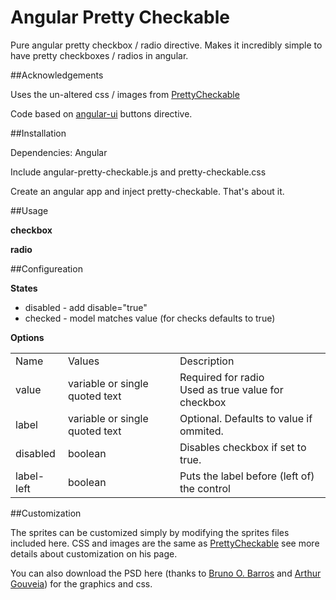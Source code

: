 Angular Pretty Checkable
========================

Pure angular pretty checkbox / radio directive. Makes it incredibly simple to have pretty checkboxes / radios in angular.


##Acknowledgements 

Uses the un-altered css / images from [PrettyCheckable](http://arthurgouveia.com/prettyCheckable/)

Code based on [angular-ui](http://angular-ui.github.io/bootstrap/) buttons directive.


##Installation

Dependencies: Angular

Include angular-pretty-checkable.js and pretty-checkable.css

Create an angular app and inject pretty-checkable. That's about it.


##Usage

**checkbox**
<pretty-checkbox ng-model="myModel.one" label="'This is one'"></pretty-checkbox>
<pretty-checkbox ng-model="myModel.two" label="'This is two'"></pretty-checkbox>
<pretty-checkbox ng-model="myModel.three" label="'This is three'"></pretty-checkbox>

**radio**
<pretty-radio value="'one'" ng-model="myModel.radio" label="'This is one'"></pretty-radio>
<pretty-radio value="'two'" ng-model="myModel.radio" label="'This is two'"></pretty-radio>
<pretty-radio value="'three'" ng-model="myModel.radio" label="'This is three'"></pretty-radio>


##Configureation

**States**
* disabled - add disable="true"
* checked - model matches value (for checks defaults to true)

**Options**
<table>
  <tbody>
    <tr>
      <td>Name</td>
      <td>Values</td>
      <td>Description</td>
    </tr>
    <tr>
      <td>value</td>
      <td>variable or single quoted text</td>
      <td>Required for radio<br>Used as true value for checkbox</td>
    </tr>
    <tr>
      <td>label</td>
      <td>variable or single quoted text</td>
      <td>Optional. Defaults to value if ommited.</td>
    </tr>
    <tr>
      <td>disabled</td>
      <td>boolean</td>
      <td>Disables checkbox if set to true.</td>
    </tr>
    <tr>
      <td>label-left</td>
      <td>boolean</td>
      <td>Puts the label before (left of) the control</td>
    </tr>
  </tbody>
</table>


##Customization

The sprites can be customized simply by modifying the sprites files included here. CSS and images are the same as [PrettyCheckable](http://arthurgouveia.com/prettyCheckable/) see more details about customization on his page.

You can also download the PSD here (thanks to [Bruno O. Barros](http://ilustrebob.com.br/) and [Arthur Gouveia](arthurgouveia)) for the graphics and css.



